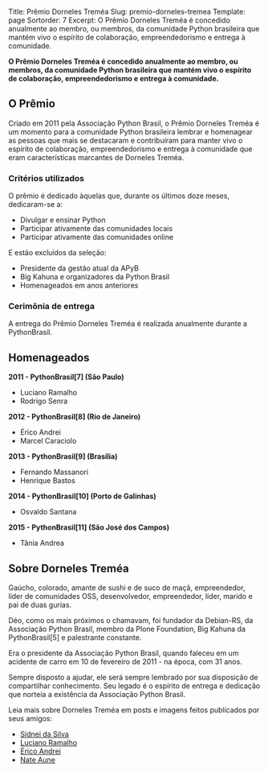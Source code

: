 Title: Prêmio Dorneles Treméa
Slug: premio-dorneles-tremea
Template: page
Sortorder: 7
Excerpt: O Prêmio Dorneles Treméa é concedido anualmente ao membro, ou membros, da comunidade Python brasileira que mantém vivo o espírito de colaboração, empreendedorismo e entrega à comunidade.

**O Prêmio Dorneles Treméa é concedido anualmente ao membro, ou membros, da comunidade Python brasileira que mantém vivo o espírito de colaboração, empreendedorismo e entrega à comunidade.**

## O Prêmio
Criado em 2011 pela Associação Python Brasil, o Prêmio Dorneles Treméa é um momento para a comunidade Python brasileira lembrar e homenagear as pessoas que mais se destacaram e contribuíram para manter vivo o espírito de colaboração, empreendedorismo e entrega à comunidade que eram características marcantes de Dorneles Treméa.

### Critérios utilizados
O prêmio é dedicado àquelas que, durante os últimos doze meses, dedicaram-se a:

- Divulgar e ensinar Python
- Participar ativamente das comunidades locais
- Participar ativamente das comunidades online

E estão excluídos da seleção:

- Presidente da gestão atual da APyB
- Big Kahuna e organizadores da Python Brasil
- Homenageados em anos anteriores

### Cerimônia de entrega
A entrega do Prêmio Dorneles Treméa é realizada anualmente durante a PythonBrasil.

## Homenageados

**2011 - PythonBrasil[7] (São Paulo)**

  * Luciano Ramalho
  * Rodrigo Senra

**2012 - PythonBrasil[8] (Rio de Janeiro)**

  * Érico Andrei
  * Marcel Caraciolo

**2013 - PythonBrasil[9] (Brasília)**

  * Fernando Massanori
  * Henrique Bastos

**2014 - PythonBrasil[10] (Porto de Galinhas)**

  * Osvaldo Santana

**2015 - PythonBrasil[11] (São José dos Campos)**

  * Tânia Andrea
 
## Sobre Dorneles Treméa

Gaúcho, colorado, amante de sushi e de suco de maçã, empreendedor, líder de comunidades OSS, desenvolvedor, empreendedor, líder, marido e  pai de duas gurias. 

Déo, como os mais próximos o chamavam, foi fundador da Debian-RS, da Associação Python Brasil, membro da Plone Foundation, Big Kahuna da PythonBrasil[5] e palestrante constante.

Era o presidente da Associação Python Brasil, quando faleceu em um acidente de carro em 10 de fevereiro de 2011 - na época, com 31 anos. 
 
Sempre disposto a ajudar, ele será sempre lembrado por sua disposição de compartilhar conhecimento. Seu legado é o espírito de entrega e dedicação que norteia a existência da Associação Python Brasil.
 
Leia mais sobre Dorneles Treméa em posts e imagens feitos publicados por seus amigos:

* [Sidnei da Silva](http://blog.sidneidasilva.com/2011/02/14/unfinished-life-of-a-sushi-lover/)
* [Luciano Ramalho](http://blog.ramgarlic.com/2011/06/dorneles-tremea-o-grande-deo.html)
* [Érico Andrei](http://www.erico.com.br/blog/2011/06/18/no-sleep-for-you)
* [Nate Aune](https://www.flickr.com/photos/natea/sets/72157625894791457/)
